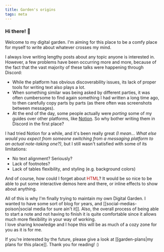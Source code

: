 ```yaml
---
title: Garden's origins
tags: meta
---
```


### Hi there! 👋
Welcome to my digital garden. I'm aiming for this place to be a comfy place for myself to write about whatever crosses my mind.

I always love writing lengthy posts about any topic anyone is interested in. However, a few problems have been occurring more and more, because of the fact that the vast majority of these talks were happening through Discord:
- While the platform has obvious discoverability issues, its lack of proper tools for writing text also plays a lot.
- When something similar was being asked by different parties, it was often cumbersome to find again something I had written a long time ago, to then carefully copy parts by parts (as there often was screenshots between messages).
- At the end of the day, some people actually were *porting* some of my guides over other platforms, like [Notion](https://www.notion.so/product). So why bother writing them in Discord in the first place?

I had tried Notion for a while, and it's been really great *(I mean... What else would you expect from someone switching from a messaging platform to an actual note-taking one?)*, but I still wasn't satisfied with some of its limitations:
- No text alignment? Seriously?
- Lack of footnotes?
- Lack of tables flexibility, and styling (e.g. background colors)

<style>
@keyframes rainbow {
    0% {color: #b00;}
    9% {color: #b70;}
    18% {color: #bb0;}
    27% {color: #7b0;}
    35% {color: #0b0;}
    45% {color: #0b7;}
    54% {color: #0bb;}
    63% {color: #07b;}
    72% {color: #00b;}
    81% {color: #70b;}
    90% {color: #b0b;}
    100% {color: #b07;}
}
span.rainbow {
	animation: rainbow 15s infinite linear;
	display: inline-block;
}
</style>
And of course, how could I forget about <span class="rainbow">HTML</span>? It would be so nice to be able to put some interactive demos here and there, or inline effects to show about anything.

All of this is why I'm finally trying to maintain my own Digital Garden. I wanted to have some sort of blog for years, and [[social-medias-poison|social media for sure ain't it]]. Also, the overall process of being able to start a note and not having to finish it is quite comfortable since it allows much more flexibility in your way of working.  
I love sharing knowledge and I hope this will be as much of a cozy zone for you as it is for me.

If you're interested by the future, please give a look at [[garden-plans|my plans for this place]]. Thank you for reading! :)